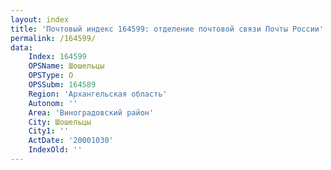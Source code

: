 ```yaml
---
layout: index
title: 'Почтовый индекс 164599: отделение почтовой связи Почты России'
permalink: /164599/
data:
    Index: 164599
    OPSName: Шошельцы
    OPSType: О
    OPSSubm: 164589
    Region: 'Архангельская область'
    Autonom: ''
    Area: 'Виноградовский район'
    City: Шошельцы
    City1: ''
    ActDate: '20001030'
    IndexOld: ''
---
```

